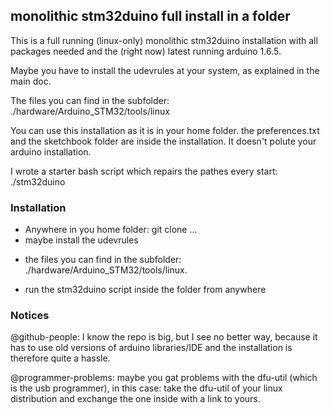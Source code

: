 ## monolithic stm32duino full install in a folder


This is a full running (linux-only) monolithic stm32duino installation with all packages needed and the (right now) latest running arduino 1.6.5.

Maybe you have to install the udevrules at your system, as explained in the main doc.

The files you can find in the subfolder:  ./hardware/Arduino_STM32/tools/linux

You can use this installation as it is in your home folder. the preferences.txt and the sketchbook folder are inside the installation.
It doesn't polute your arduino installation.

I wrote a starter bash script which repairs the pathes every start: ./stm32duino

### Installation

 * Anywhere in you home folder: git clone ...
 * maybe install the udevrules
  - the files you can find in the subfolder:  ./hardware/Arduino_STM32/tools/linux.
 * run the stm32duino script inside the folder from anywhere


### Notices
@github-people: I know the repo is big, but I see no better way, because it has to use old versions of arduino libraries/IDE and the installation is therefore quite a hassle.

@programmer-problems: maybe you gat problems with the dfu-util (which is the usb programmer), in this case: take the dfu-util of your linux distribution and exchange the one inside with a link to yours.
